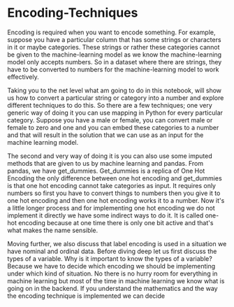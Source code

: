 # Encoding-Techniques
Encoding is required when you want to encode something. For example, suppose you have a particular column that has some strings or characters in it or maybe categories. These strings or rather these categories cannot be given to the machine-learning model  as we know the machine-learning model only accepts numbers. So in a dataset where there are strings, they have to be converted to numbers for the machine-learning model to work effectively. 

Taking you to the net level what am going to do in this notebook, will show us how to convert a particular string or category into a number and explore different techniques to do this. So there are a few techniques; one very generic way of doing it you can use mapping in Python for every particular category. Suppose you have a male or female, you can convert male or female to zero and one and you can embed these categories to a number and that will result in the solution that we can use as an input for the machine learning model.

The second and very way of doing it is you can also use some imputed methods that are given to us by machine learning and pandas. From pandas, we have get_dummies. Get_dummies is a replica of One Hot  Encoding the only difference between one hot encoding and get_dummies is that one hot encoding cannot take categories as input. It requires only numbers so first you have to convert things to numbers then you give it to one hot encoding and then one hot encoding works it to a number. Now it's a little longer process and for implementing one hot encoding we do not implement it directly we have some indirect ways to do it. It is called one-hot encoding because at one time there is only one bit active and that's what makes the name sensible.

Moving further, we also discuss that label encoding is used in a situation we have nominal and ordinal data. Before diving deep let us first discuss the types of a variable. Why is it important to know the types of a variable? Because we have to decide which encoding we should be implementing under which kind of situation. No there is no hurry room for everything in machine learning but most of the time in machine learning we know what is going on in the backend. If you understand the mathematics and the way the encoding technique is implemented we can decide 
